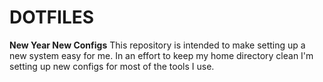 # DOTFILES
**New Year New Configs**
This repository is intended to make setting up a new system easy for me. In an effort to keep my home directory clean I'm setting up new configs for most of the tools I use.
